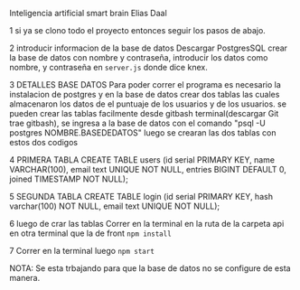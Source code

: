 Inteligencia artificial smart brain Elias Daal 


1 si ya se clono todo el proyecto entonces seguir los pasos de abajo.

2 introducir informacion de la base de datos
 Descargar PostgresSQL crear la base de datos con nombre y contraseña, introducir los datos como nombre, y contraseña en `server.js` donde dice knex.

3 DETALLES BASE DATOS
Para poder correr el programa es necesario la instalacion de postgres y en la base de datos crear dos tablas las cuales almacenaron los datos de el puntuaje de los usuarios y de los usuarios. se pueden crear las tablas facilmente desde
gitbash terminal(descargar Git trae gitbash), se ingresa a la base de datos con el comando "psql -U postgres NOMBRE.BASEDEDATOS" luego se crearan las dos tablas con estos dos codigos

4 PRIMERA TABLA 
CREATE TABLE users (id serial PRIMARY KEY, name VARCHAR(100), email text UNIQUE NOT NULL, entries BIGINT DEFAULT 0, joined  TIMESTAMP NOT NULL);

5 SEGUNDA TABLA 
CREATE TABLE login (id serial PRIMARY KEY, hash varchar(100) NOT NULL, email text UNIQUE NOT NULL);

6 luego de crar las tablas Correr en la terminal en la ruta de la carpeta api en otra terminal que la de front
 `npm install`

7 Correr en la terminal luego
 `npm start`


 NOTA: Se esta trbajando para que la base de datos no se configure de esta manera.
